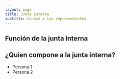 ```yaml
---
layout: page
title: Junta Interna
subtitle: Conecé a tus representantes
---
```


## Función de la junta Interna


## ¿Quien compone a la junta interna?

  - Persona 1
  - Persona 2
